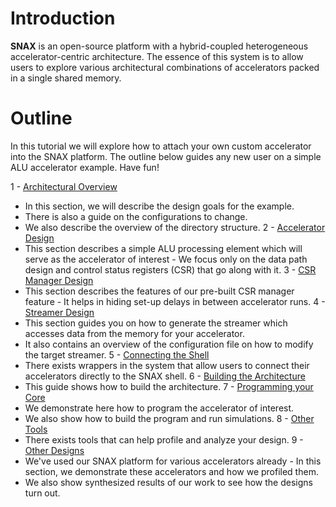# Introduction

**SNAX** is an open-source platform with a hybrid-coupled heterogeneous accelerator-centric architecture. The essence of this system is to allow users to explore various architectural combinations of accelerators packed in a single shared memory. 


# Outline

In this tutorial we will explore how to attach your own custom accelerator into the SNAX platform. The outline below guides any new user on a simple ALU accelerator example. Have fun!

1 - [Architectural Overview](./architectural_overview.md)
  - In this section, we will describe the design goals for the example.
  - There is also a guide on the configurations to change.
  - We also describe the overview of the directory structure.
2 - [Accelerator Design](./accelerator_design.md)
- This section describes a simple ALU processing element which will serve as the accelerator of interest - We focus only on the data path design and control status registers (CSR) that go along with it.
3 - [CSR Manager Design](./csrman_design.md)
- This section describes the features of our pre-built CSR manager feature - It helps in hiding set-up delays in between accelerator runs.
4 - [Streamer Design](./streamer_design.md)
- This section guides you on how to generate the streamer which accesses data from the memory for your accelerator.
- It also contains an overview of the configuration file on how to modify the target streamer.
5 - [Connecting the Shell](./connect_shell.md)
- There exists wrappers in the system that allow users to connect their accelerators directly to the SNAX shell.
6 - [Building the Architecture](./build_system.md)
- This guide shows how to build the architecture.
7 - [Programming your Core](./programming.md)
- We demonstrate here how to program the accelerator of interest.
- We also show how to build the program and run simulations.
8 - [Other Tools](./other_tools.md)
- There exists tools that can help profile and analyze your design.
9 - [Other Designs](./more_designs.md)
- We've used our SNAX platform for various accelerators already - In this section, we demonstrate these accelerators and how we profiled them.
- We also show synthesized results of our work to see how the designs turn out.
